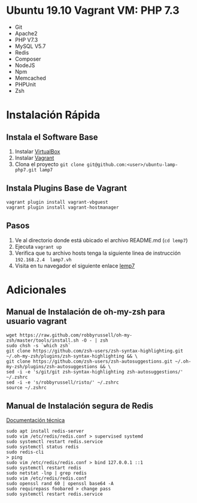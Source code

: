 # Ubuntu 19.10 Vagrant VM: PHP 7.3
* Git
* Apache2
* PHP V7.3
* MySQL V5.7
* Redis
* Composer
* NodeJS
* Npm
* Memcached
* PHPUnit
* Zsh

# Instalación Rápida
## Instala el Software Base
1. Instalar [VirtualBox](https://www.virtualbox.org/wiki/Downloads)
2. Instalar [Vagrant](https://www.vagrantup.com)
3. Clona el proyecto `git clone git@github.com:<user>/ubuntu-lamp-php7.git lamp7`

## Instala Plugins Base de Vagrant
```
vagrant plugin install vagrant-vbguest
vagrant plugin install vagrant-hostmanager
```

## Pasos
1. Ve al directorio donde está ubicado el archivo README.md (`cd lemp7`)
2. Ejecuta `vagrant up`
3. Verifica que tu archivo hosts tenga la siguiente linea de instrucción `192.168.2.4  lamp7.vh`
4. Visita en tu navegador el siguiente enlace [lemp7](http://lamp7.vh)

# Adicionales

## Manual de Instalación de oh-my-zsh para usuario vagrant
```
wget https://raw.github.com/robbyrussell/oh-my-zsh/master/tools/install.sh -O - | zsh
sudo chsh -s `which zsh`
git clone https://github.com/zsh-users/zsh-syntax-highlighting.git ~/.oh-my-zsh/plugins/zsh-syntax-highlighting && \
git clone https://github.com/zsh-users/zsh-autosuggestions.git ~/.oh-my-zsh/plugins/zsh-autosuggestions && \
sed -i -e 's/git/git zsh-syntax-highlighting zsh-autosuggestions/' ~/.zshrc
sed -i -e 's/robbyrussell/risto/' ~/.zshrc
source ~/.zshrc
```

## Manual de Instalación segura de Redis
[Documentación técnica](https://www.digitalocean.com/community/tutorials/how-to-install-and-secure-redis-on-ubuntu-18-04)
 ```
sudo apt install redis-server
sudo vim /etc/redis/redis.conf > supervised systemd
sudo systemctl restart redis.service
sudo systemctl status redis
sudo redis-cli
> ping
sudo vim /etc/redis/redis.conf > bind 127.0.0.1 ::1
sudo systemctl restart redis
sudo netstat -lnp | grep redis
sudo vim /etc/redis/redis.conf
sudo openssl rand 60 | openssl base64 -A
sudo requirepass foobared > change pass
sudo systemctl restart redis.service
```
